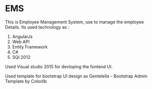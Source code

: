 # EMS

This is Employee Management System, use to manage the employee Details.
Its used technology as :
1. AngularJs
2. Web API
3. Entity Framework
4. C#
5. SQl 2012


Used Visual studio 2015 for devloping the fontend UI.

Used template for bootstrap UI design as 
Gentelella - Bootstrap Admin Template by Colorlib



